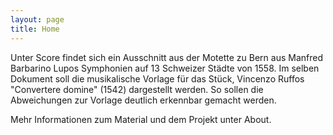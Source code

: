 ```yaml
---
layout: page
title: Home
---
```


Unter Score findet sich ein Ausschnitt aus der Motette zu Bern aus Manfred Barbarino Lupos Symphonien auf 13 Schweizer Städte von 1558. Im selben Dokument soll die musikalische Vorlage für das Stück, Vincenzo Ruffos "Convertere domine" (1542) dargestellt werden. So sollen die Abweichungen zur Vorlage deutlich erkennbar gemacht werden. 

Mehr Informationen zum Material und dem Projekt unter About.
